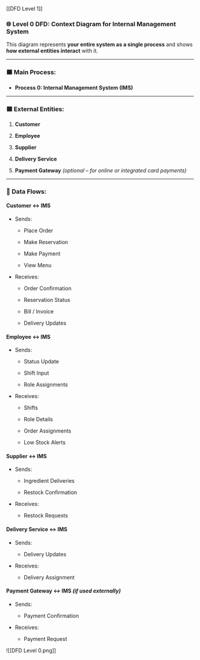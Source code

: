 [[DFD Level 1]]
### 🌐 **Level 0 DFD: Context Diagram for Internal Management System**

This diagram represents **your entire system as a single process** and shows **how external entities interact** with it.

---

### 🟦 **Main Process:**

- **Process 0: Internal Management System (IMS)**
    

---

### 🟥 **External Entities:**

1. **Customer**
    
2. **Employee**
    
3. **Supplier**
    
4. **Delivery Service**
    
5. **Payment Gateway** _(optional – for online or integrated card payments)_
    

---

### 🔄 **Data Flows:**

#### **Customer ↔ IMS**

- Sends:
    
    - Place Order
        
    - Make Reservation
        
    - Make Payment
        
    - View Menu
        
- Receives:
    
    - Order Confirmation
        
    - Reservation Status
        
    - Bill / Invoice
        
    - Delivery Updates
        

#### **Employee ↔ IMS**

- Sends:
    
    - Status Update
        
    - Shift Input
        
    - Role Assignments
        
- Receives:
    
    - Shifts
        
    - Role Details
        
    - Order Assignments
        
    - Low Stock Alerts
        

#### **Supplier ↔ IMS**

- Sends:
    
    - Ingredient Deliveries
        
    - Restock Confirmation
        
- Receives:
    
    - Restock Requests
        

#### **Delivery Service ↔ IMS**

- Sends:
    
    - Delivery Updates
        
- Receives:
    
    - Delivery Assignment
        

#### **Payment Gateway ↔ IMS** _(if used externally)_

- Sends:
    
    - Payment Confirmation
        
- Receives:
    
    - Payment Request

![[DFD Level 0.png]]